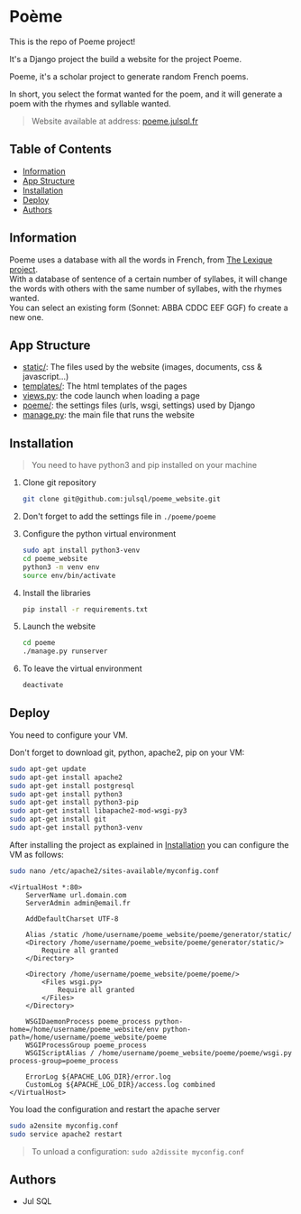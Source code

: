# Poème

This is the repo of Poeme project!

It's a Django project the build a website for the project Poeme.

Poeme, it's a scholar project to generate random French poems.

In short, you select the format wanted for the poem, and it will generate a poem with the rhymes and syllable wanted.

> Website available at address: [poeme.julsql.fr](http://poeme.julsql.fr)

## Table of Contents

- [Information](#information)
- [App Structure](#app-structure)
- [Installation](#installation)
- [Deploy](#deploy)
- [Authors](#authors)

## Information

Poeme uses a database with all the words in French, from [The Lexique project](http://www.lexique.org). \
With a database of sentence of a certain number of syllabes, it will change the words with others with the same number of syllabes, with the rhymes wanted.\
You can select an existing form (Sonnet: ABBA CDDC EEF GGF) fo create a new one.

## App Structure

- [static/](poeme/main/static): The files used by the website (images, documents, css & javascript…)
- [templates/](poeme/main/templates): The html templates of the pages
- [views.py](poeme/main/views.py): the code launch when loading a page
- [poeme/](poeme/poeme): the settings files (urls, wsgi, settings) used by Django
- [manage.py](poeme/manage.py): the main file that runs the website

## Installation

> You need to have python3 and pip installed on your machine

1. Clone git repository

    ```bash
    git clone git@github.com:julsql/poeme_website.git
    ```

2. Don't forget to add the settings file in `./poeme/poeme`

3. Configure the python virtual environment

    ```bash
    sudo apt install python3-venv
    cd poeme_website
    python3 -m venv env
    source env/bin/activate
    ```
   
4. Install the libraries

    ```bash
    pip install -r requirements.txt
   ```

5. Launch the website

    ```bash
    cd poeme
    ./manage.py runserver 
    ```
6. To leave the virtual environment
    ```bash
    deactivate
    ```

## Deploy

You need to configure your VM.

Don't forget to download git, python, apache2, pip on your VM:
    
```bash
sudo apt-get update
sudo apt-get install apache2
sudo apt-get install postgresql
sudo apt-get install python3
sudo apt-get install python3-pip
sudo apt-get install libapache2-mod-wsgi-py3
sudo apt-get install git
sudo apt-get install python3-venv
```

After installing the project as explained in [Installation](#installation)
you can configure the VM as follows:

```bash
sudo nano /etc/apache2/sites-available/myconfig.conf
```

```
<VirtualHost *:80>
    ServerName url.domain.com
    ServerAdmin admin@email.fr

    AddDefaultCharset UTF-8

    Alias /static /home/username/poeme_website/poeme/generator/static/
    <Directory /home/username/poeme_website/poeme/generator/static/>
        Require all granted
    </Directory>

    <Directory /home/username/poeme_website/poeme/poeme/>
        <Files wsgi.py>
            Require all granted
        </Files>
    </Directory>

    WSGIDaemonProcess poeme_process python-home=/home/username/poeme_website/env python-path=/home/username/poeme_website/poeme
    WSGIProcessGroup poeme_process
    WSGIScriptAlias / /home/username/poeme_website/poeme/poeme/wsgi.py process-group=poeme_process

    ErrorLog ${APACHE_LOG_DIR}/error.log
    CustomLog ${APACHE_LOG_DIR}/access.log combined
</VirtualHost>
```

You load the configuration and restart the apache server
```bash
sudo a2ensite myconfig.conf
sudo service apache2 restart
```

> To unload a configuration: `sudo a2dissite myconfig.conf`

## Authors

- Jul SQL